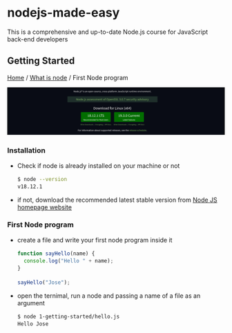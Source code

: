 # nodejs-made-easy

This is a comprehensive and up-to-date Node.js course for JavaScript back-end developers

## Getting Started

[Home](../README.md) / [What is node](./what-is-node.md) / First Node program

![Picture](../images/node-download.png)

### Installation

- Check if node is already installed on your machine or not

  ```sh
  $ node --version
  v18.12.1
  ```

- if not, download the recommended latest stable version from [Node JS homepage website](https://nodejs.org/en/)

### First Node program

- create a file and write your first node program inside it

  ```js
  function sayHello(name) {
    console.log("Hello " + name);
  }

  sayHello("Jose");
  ```

- open the ternimal, run a node and passing a name of a file as an argument

  ```zsh
  $ node 1-getting-started/hello.js
  Hello Jose
  ```
